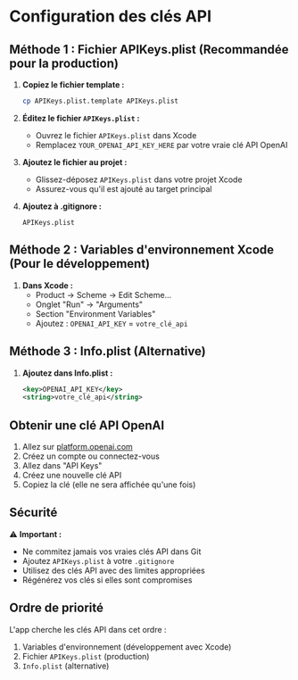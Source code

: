 # Configuration des clés API

## Méthode 1 : Fichier APIKeys.plist (Recommandée pour la production)

1. **Copiez le fichier template :**
   ```bash
   cp APIKeys.plist.template APIKeys.plist
   ```

2. **Éditez le fichier `APIKeys.plist` :**
   - Ouvrez le fichier `APIKeys.plist` dans Xcode
   - Remplacez `YOUR_OPENAI_API_KEY_HERE` par votre vraie clé API OpenAI

3. **Ajoutez le fichier au projet :**
   - Glissez-déposez `APIKeys.plist` dans votre projet Xcode
   - Assurez-vous qu'il est ajouté au target principal

4. **Ajoutez à .gitignore :**
   ```
   APIKeys.plist
   ```

## Méthode 2 : Variables d'environnement Xcode (Pour le développement)

1. **Dans Xcode :**
   - Product → Scheme → Edit Scheme...
   - Onglet "Run" → "Arguments"
   - Section "Environment Variables"
   - Ajoutez : `OPENAI_API_KEY` = `votre_clé_api`

## Méthode 3 : Info.plist (Alternative)

1. **Ajoutez dans Info.plist :**
   ```xml
   <key>OPENAI_API_KEY</key>
   <string>votre_clé_api</string>
   ```

## Obtenir une clé API OpenAI

1. Allez sur [platform.openai.com](https://platform.openai.com)
2. Créez un compte ou connectez-vous
3. Allez dans "API Keys"
4. Créez une nouvelle clé API
5. Copiez la clé (elle ne sera affichée qu'une fois)

## Sécurité

⚠️ **Important :**
- Ne commitez jamais vos vraies clés API dans Git
- Ajoutez `APIKeys.plist` à votre `.gitignore`
- Utilisez des clés API avec des limites appropriées
- Régénérez vos clés si elles sont compromises

## Ordre de priorité

L'app cherche les clés API dans cet ordre :
1. Variables d'environnement (développement avec Xcode)
2. Fichier `APIKeys.plist` (production)
3. `Info.plist` (alternative) 